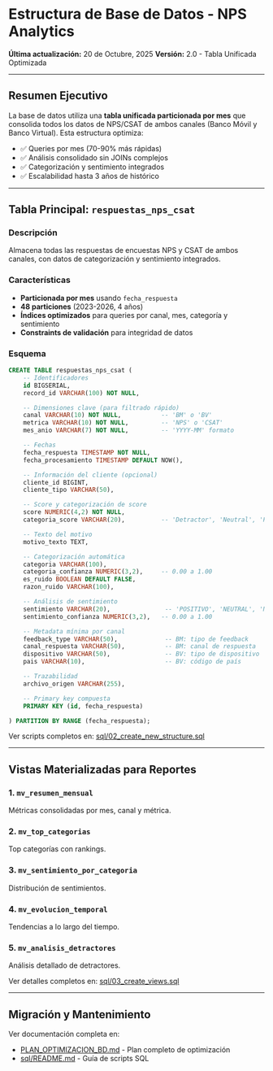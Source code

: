 # Estructura de Base de Datos - NPS Analytics

**Última actualización:** 20 de Octubre, 2025
**Versión:** 2.0 - Tabla Unificada Optimizada

---

## Resumen Ejecutivo

La base de datos utiliza una **tabla unificada particionada por mes** que consolida todos los datos de NPS/CSAT de ambos canales (Banco Móvil y Banco Virtual). Esta estructura optimiza:

- ✅ Queries por mes (70-90% más rápidas)
- ✅ Análisis consolidado sin JOINs complejos
- ✅ Categorización y sentimiento integrados
- ✅ Escalabilidad hasta 3 años de histórico

---

## Tabla Principal: `respuestas_nps_csat`

### Descripción
Almacena todas las respuestas de encuestas NPS y CSAT de ambos canales, con datos de categorización y sentimiento integrados.

### Características
- **Particionada por mes** usando `fecha_respuesta`
- **48 particiones** (2023-2026, 4 años)
- **Índices optimizados** para queries por canal, mes, categoría y sentimiento
- **Constraints de validación** para integridad de datos

### Esquema

```sql
CREATE TABLE respuestas_nps_csat (
    -- Identificadores
    id BIGSERIAL,
    record_id VARCHAR(100) NOT NULL,

    -- Dimensiones clave (para filtrado rápido)
    canal VARCHAR(10) NOT NULL,           -- 'BM' o 'BV'
    metrica VARCHAR(10) NOT NULL,         -- 'NPS' o 'CSAT'
    mes_anio VARCHAR(7) NOT NULL,         -- 'YYYY-MM' formato

    -- Fechas
    fecha_respuesta TIMESTAMP NOT NULL,
    fecha_procesamiento TIMESTAMP DEFAULT NOW(),

    -- Información del cliente (opcional)
    cliente_id BIGINT,
    cliente_tipo VARCHAR(50),

    -- Score y categorización de score
    score NUMERIC(4,2) NOT NULL,
    categoria_score VARCHAR(20),          -- 'Detractor', 'Neutral', 'Promotor' (solo NPS)

    -- Texto del motivo
    motivo_texto TEXT,

    -- Categorización automática
    categoria VARCHAR(100),
    categoria_confianza NUMERIC(3,2),     -- 0.00 a 1.00
    es_ruido BOOLEAN DEFAULT FALSE,
    razon_ruido VARCHAR(100),

    -- Análisis de sentimiento
    sentimiento VARCHAR(20),               -- 'POSITIVO', 'NEUTRAL', 'NEGATIVO'
    sentimiento_confianza NUMERIC(3,2),   -- 0.00 a 1.00

    -- Metadata mínima por canal
    feedback_type VARCHAR(50),             -- BM: tipo de feedback
    canal_respuesta VARCHAR(50),           -- BM: canal de respuesta
    dispositivo VARCHAR(50),               -- BV: tipo de dispositivo
    pais VARCHAR(10),                      -- BV: código de país

    -- Trazabilidad
    archivo_origen VARCHAR(255),

    -- Primary key compuesta
    PRIMARY KEY (id, fecha_respuesta)

) PARTITION BY RANGE (fecha_respuesta);
```

Ver scripts completos en: [sql/02_create_new_structure.sql](../sql/02_create_new_structure.sql)

---

## Vistas Materializadas para Reportes

### 1. `mv_resumen_mensual`
Métricas consolidadas por mes, canal y métrica.

### 2. `mv_top_categorias`
Top categorías con rankings.

### 3. `mv_sentimiento_por_categoria`
Distribución de sentimientos.

### 4. `mv_evolucion_temporal`
Tendencias a lo largo del tiempo.

### 5. `mv_analisis_detractores`
Análisis detallado de detractores.

Ver detalles completos en: [sql/03_create_views.sql](../sql/03_create_views.sql)

---

## Migración y Mantenimiento

Ver documentación completa en:
- [PLAN_OPTIMIZACION_BD.md](PLAN_OPTIMIZACION_BD.md) - Plan completo de optimización
- [sql/README.md](../sql/README.md) - Guía de scripts SQL
